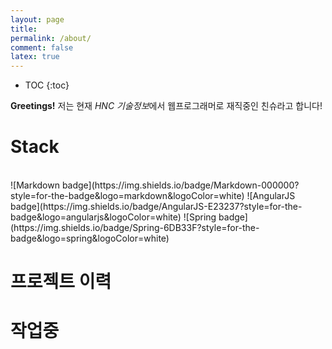 ```yaml
---
layout: page
title:
permalink: /about/
comment: false
latex: true
---
```

* TOC
{:toc}


**Greetings!** 저는 현재 *HNC 기술정보*에서 웹프로그래머로 재직중인 친슈라고 합니다!

# Stack
<br/>
![Markdown badge](https://img.shields.io/badge/Markdown-000000?style=for-the-badge&logo=markdown&logoColor=white)
![AngularJS badge](https://img.shields.io/badge/AngularJS-E23237?style=for-the-badge&logo=angularjs&logoColor=white)
![Spring badge](https://img.shields.io/badge/Spring-6DB33F?style=for-the-badge&logo=spring&logoColor=white)

# 프로젝트 이력

# 작업중

